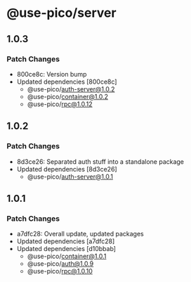 # @use-pico/server

## 1.0.3

### Patch Changes

- 800ce8c: Version bump
- Updated dependencies [800ce8c]
  - @use-pico/auth-server@1.0.2
  - @use-pico/container@1.0.2
  - @use-pico/rpc@1.0.12

## 1.0.2

### Patch Changes

- 8d3ce26: Separated auth stuff into a standalone package
- Updated dependencies [8d3ce26]
  - @use-pico/auth-server@1.0.1

## 1.0.1

### Patch Changes

- a7dfc28: Overall update, updated packages
- Updated dependencies [a7dfc28]
- Updated dependencies [d10bbab]
  - @use-pico/container@1.0.1
  - @use-pico/auth@1.0.9
  - @use-pico/rpc@1.0.10
